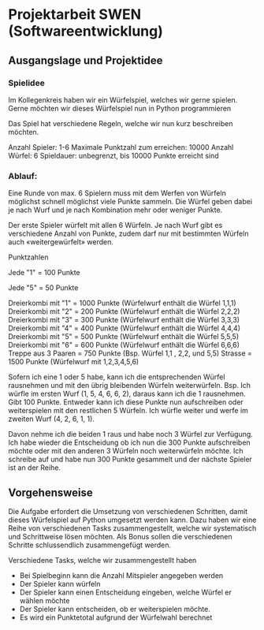 # Projektarbeit SWEN (Softwareentwicklung)

## Ausgangslage und Projektidee

### Spielidee 

Im Kollegenkreis haben wir ein Würfelspiel, welches wir gerne spielen. Gerne möchten wir dieses Würfelspiel nun in Python programmieren

Das Spiel hat verschiedene Regeln, welche wir nun kurz beschreiben möchten.

Anzahl Spieler: 1-6
Maximale Punktzahl zum erreichen: 10000
Anzahl Würfel: 6
Spieldauer: unbegrenzt, bis 10000 Punkte erreicht sind

### Ablauf:

Eine Runde von max. 6 Spielern muss mit dem Werfen von Würfeln möglichst schnell möglichst viele Punkte sammeln. Die Würfel geben dabei je nach Wurf und je nach Kombination mehr oder weniger Punkte.

Der erste Spieler würfelt mit allen 6 Würfeln. Je nach Wurf gibt es verschiedene Anzahl von Punkte, zudem darf nur mit bestimmten Würfeln auch «weitergewürfelt» werden.

Punktzahlen

Jede "1" = 100 Punkte

Jede "5" = 50 Punkte 

Dreierkombi mit "1" = 1000 Punkte   (Würfelwurf enthält die Würfel 1,1,1)
Dreierkombi mit "2" = 200 Punkte    (Würfelwurf enthält die Würfel 2,2,2)
Dreierkombi mit "3" = 300 Punkte    (Würfelwurf enthält die Würfel 3,3,3)
Dreierkombi mit "4" = 400 Punkte    (Würfelwurf enthält die Würfel 4,4,4)
Dreierkombi mit "5" = 500 Punkte    (Würfelwurf enthält die Würfel 5,5,5)
Dreierkombi mit "6" = 600 Punkte    (Würfelwurf enthält die Würfel 6,6,6)
Treppe aus 3 Paaren = 750 Punkte    (Bsp. Würfel 1,1 , 2,2, und 5,5)
Strasse             = 1500 Punkte   (Würfelwurf mit 1,2,3,4,5,6)


Sofern ich eine 1 oder 5 habe, kann ich die entsprechenden Würfel rausnehmen und mit den übrig bleibenden Würfeln weiterwürfeln. Bsp. Ich würfle im ersten Wurf (1, 5, 4, 6, 6, 2), daraus kann ich die 1 rausnehmen. Gibt 100 Punkte. Entweder kann ich diese Punkte nun aufschreiben oder weiterspielen mit den restlichen 5 Würfeln. Ich würfle weiter und werfe im zweiten Wurf (4, 2, 6, 1, 1). 

Davon nehme ich die beiden 1 raus und habe noch 3 Würfel zur Verfügung. Ich habe wieder die Entscheidung ob ich nun die 300 Punkte aufschreiben möchte oder mit den anderen 3 Würfeln noch weiterwürfeln möchte. Ich schreibe auf und habe nun 300 Punkte gesammelt und der nächste Spieler ist an der Reihe.



## Vorgehensweise

Die Aufgabe erfordert die Umsetzung von verschiedenen Schritten, damit dieses Würfelspiel auf Python umgesetzt werden kann. Dazu haben wir eine Reihe von verschiedenen Tasks zusammengestellt, welche wir systematisch und Schrittweise lösen möchten. Als Bonus sollen die verschiedenen Schritte schlussendlich zusammengefügt werden.

Verschiedene Tasks, welche wir zusammengestellt haben
- Bei Spielbeginn kann die Anzahl Mitspieler angegeben werden
- Der Spieler kann würfeln
- Der Spieler  kann einen Entscheidung eingeben, welche Würfel er wählen möchte
- Der Spieler kann entscheiden, ob er weiterspielen möchte.
- Es wird ein Punktetotal aufgrund der Würfelwahl berechnet
